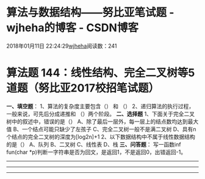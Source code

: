 # 算法与数据结构——努比亚笔试题 - wjheha的博客 - CSDN博客
2018年01月11日 22:24:29[wjheha](https://me.csdn.net/wjheha)阅读数：241
# 算法题 144：线性结构、完全二叉树等5道题（努比亚2017校招笔试题）
**一、填空题**： 
1、算法的复杂度主要包含（） 和 （） 
2、递归算法的执行过程，一般来说，可先后分成递推和 （）两个阶段。
**二、选择题**
1、下面关于完全二叉树中的叙述中，错误的是（） 
A、除了最后一层外，每一层上的结点数均达到最大值 
B、一个结点可能只缺少了左孩子 
C、完全二叉树一般不是满二叉树 
D、具有n个结点的完全二叉树的深度为[log2n]+1
2、以下数据结构中不属于线性数据结构的是（） 
A、队列 
B、二叉树 
C、线性表 
D、栈
**三、问答题**： 
写一函数inf fun(char *p)判断一字符串是否为回文，是返回1，不是返回0，出错返回-1。
***********************************************************************************************************************************
***********************************************************************************************************************************
***********************************************************************************************************************************
